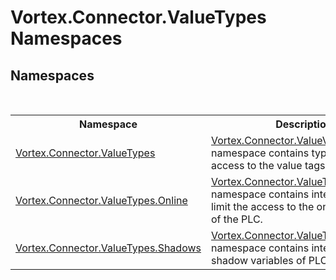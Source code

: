 # Vortex.Connector.ValueTypes Namespaces

## Namespaces
&nbsp;<table><tr><th>Namespace</th><th>Description</th></tr><tr><td><a href="N_Vortex_Connector_ValueTypes.md">Vortex.Connector.ValueTypes</a></td><td><a href="N_Vortex_Connector_ValueValidation.md">Vortex.Connector.ValueValidation</a> namespace contains types that provide access to the value tags of the PLC.</td></tr><tr><td><a href="N_Vortex_Connector_ValueTypes_Online.md">Vortex.Connector.ValueTypes.Online</a></td><td><a href="N_Vortex_Connector_ValueTypes_Online.md">Vortex.Connector.ValueTypes.Online</a> namespace contains interfaces that limit the access to the online variables of the PLC.</td></tr><tr><td><a href="N_Vortex_Connector_ValueTypes_Shadows.md">Vortex.Connector.ValueTypes.Shadows</a></td><td><a href="N_Vortex_Connector_ValueTypes_Shadows.md">Vortex.Connector.ValueTypes.Shadows</a> namespace contains interfaces to shadow variables of PLC tags.</td></tr></table>&nbsp;

